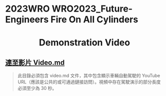 2023WRO WRO2023_Future-Engineers Fire On All Cylinders  
=====
# <div align="center">Demonstration Video  </div> 

## [連至影片 Video.md](video.md)  
  

> 此目錄必須包含 video.md 文件，其中包含顯示車輛自動駕駛的 YouTube URL（應該是公共的或可通過鏈接訪問）。視頻中存在駕駛演示的部分長度必須至少為 30 秒。
